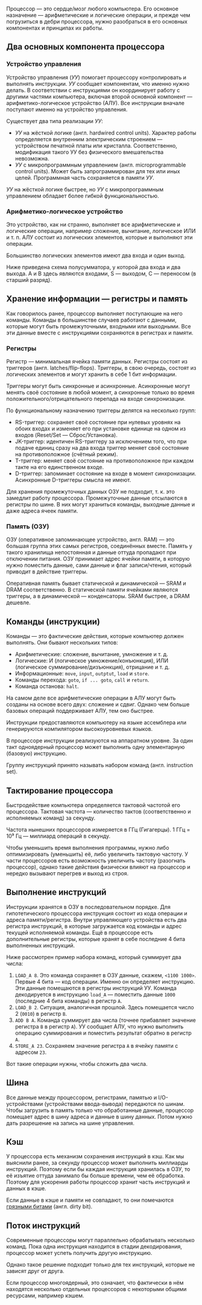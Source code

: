 Процессор — это сердце/мозг любого компьютера. Его основное назначение — арифметические и логические операции, и прежде чем погрузиться в дебри процессора, нужно разобраться в его основных компонентах и принципах их работы.

## Два основных компонента процессора

### Устройство управления

Устройство управления (*УУ*) помогает процессору контролировать и выполнять инструкции. *УУ* сообщает компонентам, что именно нужно делать. В соответствии с инструкциями он координирует работу с другими частями компьютера, включая второй основной компонент — арифметико-логическое устройство (АЛУ). Все инструкции вначале поступают именно на устройство управления.

Существует два типа реализации *УУ*:

- *УУ* на жёсткой логике (англ. hardwired control units). Характер работы определяется внутренним электрическим строением — устройством печатной платы или кристалла. Соответственно, модификация такого УУ без физического вмешательства невозможна.
- *УУ* с микропрограммным управлением (англ. microprogrammable control units). Может быть запрограммирован для тех или иных целей. Программная часть сохраняется в памяти *УУ*.

*УУ* на жёсткой логике быстрее, но *УУ* с микропрограммным управлением обладает более гибкой функциональностью.

### Арифметико-логическое устройство

Это устройство, как ни странно, выполняет все арифметические и логические операции, например сложение, вычитание, логическое ИЛИ и т. п. АЛУ состоит из логических элементов, которые и выполняют эти операции.

Большинство логических элементов имеют два входа и один выход.

Ниже приведена схема полусумматора, у которой два входа и два выхода. A и B здесь являются входами, S — выходом, C — переносом (в старший разряд).

## Хранение информации — регистры и память

Как говорилось ранее, процессор выполняет поступающие на него команды. Команды в большинстве случаев работают с данными, которые могут быть промежуточными, входными или выходными. Все эти данные вместе с инструкциями сохраняются в регистрах и памяти.

### Регистры

Регистр — минимальная ячейка памяти данных. Регистры состоят из триггеров (англ. latches/flip-flops). Триггеры, в свою очередь, состоят из логических элементов и могут хранить в себе 1 бит информации.

Триггеры могут быть синхронные и асинхронные. Асинхронные могут менять своё состояние в любой момент, а синхронные только во время положительного/отрицательного перепада на входе синхронизации.

По функциональному назначению триггеры делятся на несколько групп:

- RS-триггер: сохраняет своё состояние при нулевых уровнях на обоих входах и изменяет его при установке единице на одном из входов (Reset/Set — Сброс/Установка).
- JK-триггер: идентичен RS-триггеру за исключением того, что при подаче единиц сразу на два входа триггер меняет своё состояние на противоположное (счётный режим).
- T-триггер: меняет своё состояние на противоположное при каждом такте на его единственном входе.
- D-триггер: запоминает состояние на входе в момент синхронизации. Асинхронные D-триггеры смысла не имеют.

Для хранения промежуточных данных ОЗУ не подходит, т. к. это замедлит работу процессора. Промежуточные данные отсылаются в регистры по шине. В них могут храниться команды, выходные данные и даже адреса ячеек памяти.

### Память (ОЗУ)

ОЗУ (оперативное запоминающее устройство, англ. RAM) — это большая группа этих самых регистров, соединённых вместе. Память у такого хранилища непостоянная и данные оттуда пропадают при отключении питания. ОЗУ принимает адрес ячейки памяти, в которую нужно поместить данные, сами данные и флаг записи/чтения, который приводит в действие триггеры.

Оперативная память бывает статической и динамической — SRAM и DRAM соответственно. В статической памяти ячейками являются триггеры, а в динамической — конденсаторы. SRAM быстрее, а DRAM дешевле.

## Команды (инструкции)

Команды — это фактические действия, которые компьютер должен выполнять. Они бывают нескольких типов:

- Арифметические: сложение, вычитание, умножение и т. д.
- Логические: И (логическое умножение/конъюнкция), ИЛИ (логическое суммирование/дизъюнкция), отрицание и т. д.
- Информационные: `move`, `input`, `outptut`, `load` и `store`.
- Команды перехода: `goto`, `if ... goto`, `call` и `return`.
- Команда останова: `halt`.

На самом деле все арифметические операции в АЛУ могут быть созданы на основе всего двух: сложение и сдвиг. Однако чем больше базовых операций поддерживает АЛУ, тем оно быстрее.

Инструкции предоставляются компьютеру на языке ассемблера или генерируются компилятором высокоуровневых языков.

В процессоре инструкции реализуются на аппаратном уровне. За один такт одноядерный процессор может выполнить одну элементарную (базовую) инструкцию.

Группу инструкций принято называть набором команд (англ. instruction set).

## Тактирование процессора

Быстродействие компьютера определяется тактовой частотой его процессора. Тактовая частота — количество тактов (соответственно и исполняемых команд) за секунду.

Частота нынешних процессоров измеряется в ГГц (Гигагерцы). 1 ГГц = 10⁹ Гц — миллиард операций в секунду.

Чтобы уменьшить время выполнения программы, нужно либо оптимизировать (уменьшить) её, либо увеличить тактовую частоту. У части процессоров есть возможность увеличить частоту (разогнать процессор), однако такие действия физически влияют на процессор и нередко вызывают перегрев и выход из строя.

## Выполнение инструкций

Инструкции хранятся в ОЗУ в последовательном порядке. Для гипотетического процессора инструкция состоит из кода операции и адреса памяти/регистра. Внутри управляющего устройства есть два регистра инструкций, в которые загружается код команды и адрес текущей исполняемой команды. Ещё в процессоре есть дополнительные регистры, которые хранят в себе последние 4 бита выполненных инструкций.

Ниже рассмотрен пример набора команд, который суммирует два числа:

1. `LOAD_A 8`. Это команда сохраняет в ОЗУ данные, скажем, `<1100 1000>`. Первые 4 бита — код операции. Именно он определяет инструкцию. Эти данные помещаются в регистры инструкций УУ. Команда декодируется в инструкцию `load_A` — поместить данные `1000` (последние 4 бита команды) в регистр `A`.
2. `LOAD_B 2`. Ситуация, аналогичная прошлой. Здесь помещается число 2 (`0010`) в регистр `B`.
3. `ADD B A`. Команда суммирует два числа (точнее прибавляет значение регистра `B` в регистр `A`). УУ сообщает АЛУ, что нужно выполнить операцию суммирования и поместить результат обратно в регистр `A`.
4. `STORE_A 23`. Сохраняем значение регистра `A` в ячейку памяти с адресом `23`.

Вот такие операции нужны, чтобы сложить два числа.

## Шина

Все данные между процессором, регистрами, памятью и I/O-устройствами (устройствами ввода-вывода) передаются по шинам. Чтобы загрузить в память только что обработанные данные, процессор помещает адрес в шину адреса и данные в шину данных. Потом нужно дать разрешение на запись на шине управления.

## Кэш

У процессора есть механизм сохранения инструкций в кэш. Как мы выяснили ранее, за секунду процессор может выполнить миллиарды инструкций. Поэтому если бы каждая инструкция хранилась в ОЗУ, то её изъятие оттуда занимало бы больше времени, чем её обработка. Поэтому для ускорения работы процессор хранит часть инструкций и данных в кэше.

Если данные в кэше и памяти не совпадают, то они помечаются [грязными битами](https://ru.wikipedia.org/wiki/%D0%93%D1%80%D1%8F%D0%B7%D0%BD%D1%8B%D0%B9_%D0%B1%D0%B8%D1%82) (англ. dirty bit).

## Поток инструкций

Современные процессоры могут параллельно обрабатывать несколько команд. Пока одна инструкция находится в стадии декодирования, процессор может успеть получить другую инструкцию.

Однако такое решение подходит только для тех инструкций, которые не зависят друг от друга.

Если процессор многоядерный, это означает, что фактически в нём находятся несколько отдельных процессоров с некоторыми общими ресурсами, например кэшем.